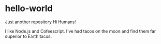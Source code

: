 # hello-world
Just another repository
Hi Humans!

I like Node.js and Cofeescript.
I've had tacos on the moon and find them far superior to Earth tacos.
